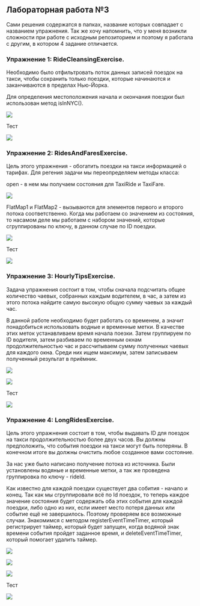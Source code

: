 ## Лабораторная работа №3

Сами решения содержатся в папках, название которых совпадает с названием упражнения. 
Так же хочу напомнить, что у меня возникли сложности при работе с исходным репозиторием и поэтому я работала с другим, в котором 4 задание отличается.

### Упражнение 1: RideCleansingExercise.

Необходимо было отфильтровать поток данных записей поездок на такси, чтобы сохранить только поездки, которые начинаются и заканчиваются в пределах Нью-Йорка.

Для определения местоположения начала и окончания поездки был использован метод isInNYC().


![](1_ex_cod.png)

Тест

![](1_ex_test.png)

### Упражнение 2: RidesAndFaresExercise.

Цель этого упражнения - обогатить поездки на такси информацией о тарифах.
Для регения задачи мы переопределяем методы класса:

open - в нем мы получаем состояния для TaxiRide и TaxiFare.

![](2_ex_cod1.png)

FlatMap1 и FlatMap2 - вызываются для элементов первого и второго потока соответственно.
Когда мы работаем со значением из состояния, то насамом деле мы работаем с набором значений, которые сгруппированы по ключу, в данном случае по ID поездки.

![](2_ex_cod2.png)

Тест

![](2_ex_test.png)

### Упражнение 3: HourlyTipsExercise.

Задача упражнения состоит в том, чтобы сначала подсчитать общее количество чаевых, собранных каждым водителем, в час, а затем из этого потока найдите самую высокую общую сумму чаевых за каждый час.

В данной работе необходимо будет работать со временем, а значит понадобиться использовать водные и временные метки. В качестве этих меток устанавливаем время начала поезки.
Затем группируем по ID водителя, затем разбиваем по временным окнам продолжительностью час и рассчитываем сумму полученных чаевых для каждого окна.
Среди них ищем максимум, затем записываем полученный результат в приёмник.

![](3_ex_cod1.png)

![](3_ex_cod2.png)

Тест

![](3_ex_test.png)

### Упражнение 4: LongRidesExercise.
Цель этого упражнения состоит в том, чтобы выдавать ID для поездок на такси продолжительностью более двух часов. Вы должны предположить, что события поездки на такси могут быть потеряны.
В конечном итоге вы должны очистить любое созданное вами состояние.

За нас уже было написано получение потока из источника. Были установлены водяные и временные метки, а так же проведена группировка по ключу - rideId.

Как известно для каждой поездки существует два собития - начало и конец. Так как мы сгруппировали всё по Id поездок, то теперь каждое значение состояния будет содержать оба этих события для каждой поездки, либо одно из них, если имеет место потеря данных или событие ещё не завершилось. Поэтому проверяем все возможные случаи.
Знакомимся с методом registerEventTimeTimer, который регистрирует таймер, который будет запущен, когда водяной знак времени события пройдет заданное время, и deleteEventTimeTimer, который помогает удалить таймер.

![](4_ex_cod1.png)

![](4_ex_cod2.png)

![](4_ex_cod3.png)

Тест

![](4_ex_test.png)















